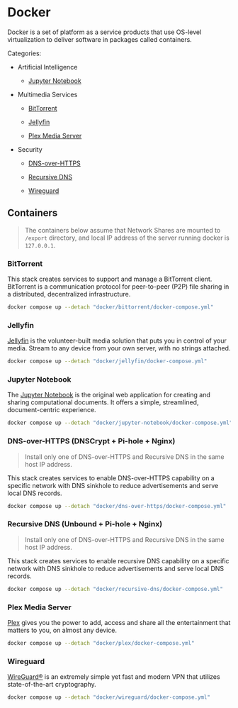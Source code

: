 # Docker

Docker is a set of platform as a service products that use OS-level virtualization to deliver software in packages called containers.

Categories:

* Artificial Intelligence

  * [Jupyter Notebook](#jupyter-notebook)

* Multimedia Services

  * [BitTorrent](#bittorrent)

  * [Jellyfin](#jellyfin)

  * [Plex Media Server](#plex-media-server)

* Security

  * [DNS-over-HTTPS](#dns-over-https-dnscrypt--pi-hole--nginx)

  * [Recursive DNS](#recursive-dns-unbound--pi-hole--nginx)

  * [Wireguard](#wireguard)

## Containers

> The containers below assume that Network Shares are mounted to `/export` directory, and local IP address of the server running docker is `127.0.0.1`.

### BitTorrent

This stack creates services to support and manage a BitTorrent client. BitTorrent is a communication protocol for peer-to-peer (P2P) file sharing in  a distributed, decentralized infrastructure.

```sh
docker compose up --detach "docker/bittorrent/docker-compose.yml" 
```

### Jellyfin

[Jellyfin](https://jellyfin.org) is the volunteer-built media solution that puts you in control of your media. Stream to any device from your own server, with no strings attached.

```sh
docker compose up --detach "docker/jellyfin/docker-compose.yml"
```

### Jupyter Notebook

The [Jupyter Notebook](https://jupyter.org) is the original web application for creating and sharing computational documents. It offers a simple, streamlined, document-centric experience.

```sh
docker compose up --detach "docker/jupyter-notebook/docker-compose.yml"
```

### DNS-over-HTTPS (DNSCrypt + Pi-hole + Nginx)

> Install only one of DNS-over-HTTPS and Recursive DNS in the same host IP address.

This stack creates services to enable DNS-over-HTTPS capability on a specific network with DNS sinkhole to reduce advertisements and serve local DNS records.

```sh
docker compose up --detach "docker/dns-over-https/docker-compose.yml"
```

### Recursive DNS (Unbound + Pi-hole + Nginx)

> Install only one of DNS-over-HTTPS and Recursive DNS in the same host IP address.

This stack creates services to enable recursive DNS capability on a specific network with DNS sinkhole to reduce advertisements and serve local DNS records.

```sh
docker compose up --detach "docker/recursive-dns/docker-compose.yml"
```

### Plex Media Server

[Plex](https://www.plex.tv) gives you the power to add, access and share all the entertainment that matters to you, on almost any device.

```sh
docker compose up --detach "docker/plex/docker-compose.yml"
```

### Wireguard

[WireGuard®](https://www.wireguard.com/) is an extremely simple yet fast and modern VPN that utilizes state-of-the-art cryptography.

```sh
docker compose up --detach "docker/wireguard/docker-compose.yml"
```
